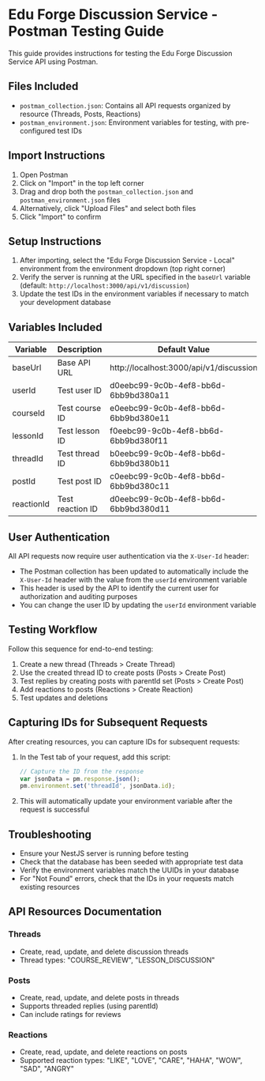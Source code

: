 # Edu Forge Discussion Service - Postman Testing Guide

This guide provides instructions for testing the Edu Forge Discussion Service API using Postman.

## Files Included

- `postman_collection.json`: Contains all API requests organized by resource (Threads, Posts, Reactions)
- `postman_environment.json`: Environment variables for testing, with pre-configured test IDs

## Import Instructions

1. Open Postman
2. Click on "Import" in the top left corner
3. Drag and drop both the `postman_collection.json` and `postman_environment.json` files
4. Alternatively, click "Upload Files" and select both files
5. Click "Import" to confirm

## Setup Instructions

1. After importing, select the "Edu Forge Discussion Service - Local" environment from the environment dropdown (top right corner)
2. Verify the server is running at the URL specified in the `baseUrl` variable (default: `http://localhost:3000/api/v1/discussion`)
3. Update the test IDs in the environment variables if necessary to match your development database

## Variables Included

| Variable   | Description      | Default Value                           |
| ---------- | ---------------- | --------------------------------------- |
| baseUrl    | Base API URL     | http://localhost:3000/api/v1/discussion |
| userId     | Test user ID     | d0eebc99-9c0b-4ef8-bb6d-6bb9bd380a11    |
| courseId   | Test course ID   | e0eebc99-9c0b-4ef8-bb6d-6bb9bd380e11    |
| lessonId   | Test lesson ID   | f0eebc99-9c0b-4ef8-bb6d-6bb9bd380f11    |
| threadId   | Test thread ID   | b0eebc99-9c0b-4ef8-bb6d-6bb9bd380b11    |
| postId     | Test post ID     | c0eebc99-9c0b-4ef8-bb6d-6bb9bd380c11    |
| reactionId | Test reaction ID | d0eebc99-9c0b-4ef8-bb6d-6bb9bd380d11    |

## User Authentication

All API requests now require user authentication via the `X-User-Id` header:

- The Postman collection has been updated to automatically include the `X-User-Id` header with the value from the `userId` environment variable
- This header is used by the API to identify the current user for authorization and auditing purposes
- You can change the user ID by updating the `userId` environment variable

## Testing Workflow

Follow this sequence for end-to-end testing:

1. Create a new thread (Threads > Create Thread)
2. Use the created thread ID to create posts (Posts > Create Post)
3. Test replies by creating posts with parentId set (Posts > Create Post)
4. Add reactions to posts (Reactions > Create Reaction)
5. Test updates and deletions

## Capturing IDs for Subsequent Requests

After creating resources, you can capture IDs for subsequent requests:

1. In the Test tab of your request, add this script:

   ```javascript
   // Capture the ID from the response
   var jsonData = pm.response.json();
   pm.environment.set('threadId', jsonData.id);
   ```

2. This will automatically update your environment variable after the request is successful

## Troubleshooting

- Ensure your NestJS server is running before testing
- Check that the database has been seeded with appropriate test data
- Verify the environment variables match the UUIDs in your database
- For "Not Found" errors, check that the IDs in your requests match existing resources

## API Resources Documentation

### Threads

- Create, read, update, and delete discussion threads
- Thread types: "COURSE_REVIEW", "LESSON_DISCUSSION"

### Posts

- Create, read, update, and delete posts in threads
- Supports threaded replies (using parentId)
- Can include ratings for reviews

### Reactions

- Create, read, update, and delete reactions on posts
- Supported reaction types: "LIKE", "LOVE", "CARE", "HAHA", "WOW", "SAD", "ANGRY"
